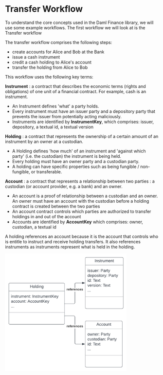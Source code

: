 # Transfer Workflow

To understand the core concepts used in the Daml Finance library, we will use some example workflows. The first workflow we will look at is the Transfer workflow

The transfer workflow comprises the following steps:

- create accounts for Alice and Bob at the Bank
- issue a cash instrument
- credit a cash holding to Alice's account
- transfer the holding from Alice to Bob

This workflow uses the following key terms:

**Instrument**
: a contract that describes the economic terms (rights and obligations) of one unit of a financial contract. For example, cash is an instrument. 
- An Instrument defines 'what' a party holds. 
- Every instrument must have an issuer party and a depository party that prevents the issuer from potentially acting maliciously. 
- Instruments are identified by **InstrumentKey**, which comprises: issuer, depository, a textual id, a textual version

**Holding**
: a contract that represents the ownership of a certain amount of an instrument by an owner at a custodian. 
- A Holding defines 'how much' of an instrument and 'against which party' (i.e. the custodian) the instrument is being held.
- Every holding must have an owner party and a custodian party.
- A holding can have specific properties such as being fungible / non-fungible, or transferable.

**Account**
: a contract that represents a relationship between two parties : a custodian (or account provider, e.g. a bank) and an owner. 
- An account is a proof of relationship between a custodian and an owner. An owner must have an account with the custodian before a holding contract is created between the two parties
- An account contract controls which parties are authorized to transfer holdings in and out of the account
- Accounts are identified by **AccountKey** which comprises: owner, custodian, a textual id

A holding references an account because it is the account that controls who is entitle to instruct and receive holding transfers. It also references instruments as instruments represent what is held in the holding.

<img src = "DF-Diagrams5-Holding.png" width=400>

